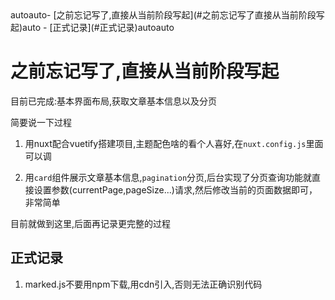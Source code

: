 <!-- TOC -->autoauto- [之前忘记写了,直接从当前阶段写起](#之前忘记写了直接从当前阶段写起)auto    - [正式记录](#正式记录)autoauto<!-- /TOC -->
# 之前忘记写了,直接从当前阶段写起

目前已完成:基本界面布局,获取文章基本信息以及分页  

简要说一下过程  

1. 用nuxt配合vuetify搭建项目,主题配色啥的看个人喜好,在`nuxt.config.js`里面可以调

2. 用`card`组件展示文章基本信息,`pagination`分页,后台实现了分页查询功能就直接设置参数(currentPage,pageSize...)请求,然后修改当前的页面数据即可，非常简单

目前就做到这里,后面再记录更完整的过程

## 正式记录

1. marked.js不要用npm下载,用cdn引入,否则无法正确识别代码
